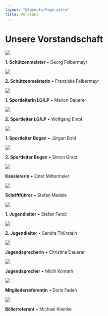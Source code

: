 ```yaml
---
layout: "@layouts/Page.astro"
title: Vorstand
---
```

# Unsere Vorstandschaft

![](/images/uploads/img_6593.jpg)

**1. Schützenmeister** • Georg Felbermayr

![](/images/uploads/img_9850.jpg)

**2. Schützenmeisterin** • Franziska Felbermayr

![](/images/uploads/img_6399.jpg)

**1. Sportleiterin LG/LP** • Marion Dauerer

![](/images/uploads/img_6399.jpg)

**2. Sportleiter LG/LP** • Wolfgang Empl

![](/images/uploads/img_6399.jpg)

**1. Sportleiter Bogen** • Jürgen Bohl

![](/images/uploads/img_6399.jpg)

**2. Sportleiter Bogen** • Simon Gratz

![](/images/uploads/img_6399.jpg)

**Kassiererin** • Ester Mittermeier

![](/images/uploads/img_6399.jpg)

**Schriftführer** • Stefan Medele

![](/images/uploads/img_6839.jpg)

**1. Jugendleiter** • Stefan Fendl

![](/images/uploads/img_6399.jpg)

**2. Jugendleiter** • Sandra Thürstein

![](/images/uploads/img_6399.jpg)

**Jugendsprecherin** • Christina Dauerer

![](/images/uploads/img_6399.jpg)

**Jugendsprecher** • Michl Konrath

![](/images/uploads/img_6399.jpg)

**Mitgliederreferentin** • Doris Faden

![](/images/uploads/img_6399.jpg)

**Böllerreferent** • Michael Klemke